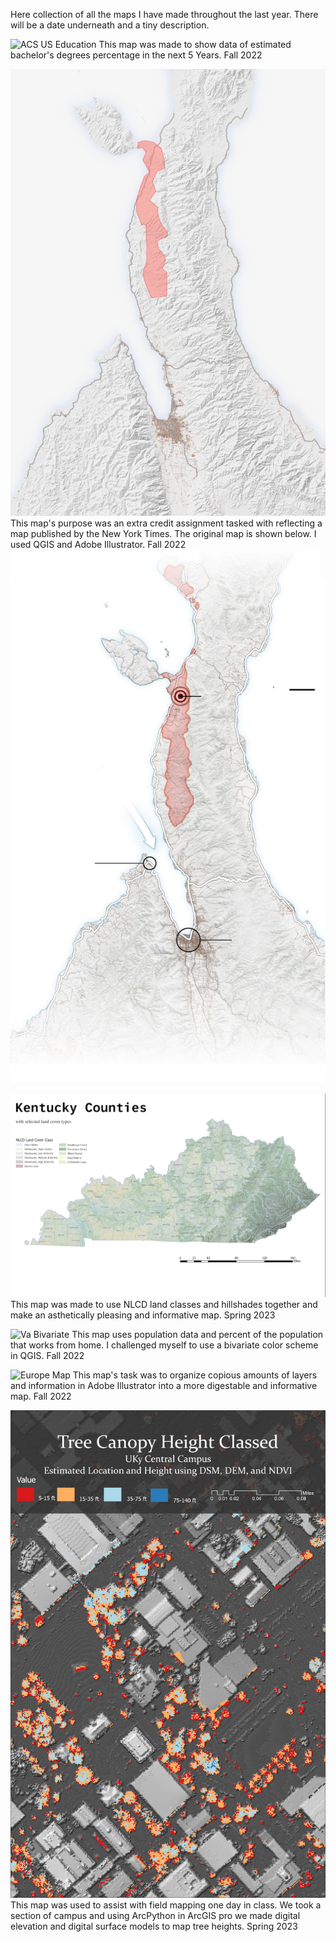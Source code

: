 Here collection of all the maps I have made throughout the last year. There will be a date underneath and a tiny description.


![ACS US Education](./Maps/ACS%20US%20EDUCATION-01.png)
This map was made to show data of estimated bachelor's degrees percentage in the next 5 Years. Fall 2022


![Indonesia Extra Credit](./Maps/Indonesia-Extra-Credit.png)
This map's purpose was an extra credit assignment tasked with reflecting a map published by the New York Times. The original map is shown below. I used QGIS and Adobe Illustrator. Fall 2022
![Indonesia real map](./Maps/zoom-430.jpg)


![Ky Land Cover](./Maps/KyLandcover.jpg)
This map was made to use NLCD land classes and hillshades together and make an asthetically pleasing and informative map. Spring 2023


![Va Bivariate](./Maps/Lab3-01.png)
This map uses population data and percent of the population that works from home. I challenged myself to use a bivariate color scheme in QGIS. Fall 2022


![Europe Map](./Maps/Lab1-BrianMetz(FIN)(1).png)
This map's task was to organize copious amounts of layers and information in Adobe Illustrator into a more digestable and informative map. Fall 2022


![Tree Height Campus](./Maps/TreeHeight.jpg)
This map was used to assist with field mapping one day in class. We took a section of campus and using ArcPython in ArcGIS pro we made digital elevation and digital surface models to map tree heights. Spring 2023